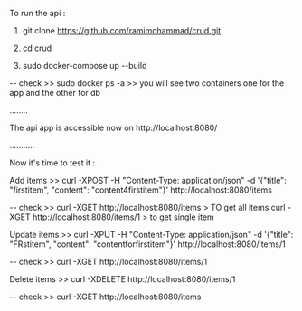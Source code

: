 To run the api :

1. git clone  https://github.com/ramimohammad/crud.git

2. cd crud

3. sudo docker-compose up --build

-- check >> sudo docker ps -a >> you will see two containers one for the app and the other for db

........

The api app is accessible now on http://localhost:8080/

...........

Now it's time to test it : 

Add items >> curl -XPOST -H "Content-Type: application/json" -d '{"title": "firstitem", "content": "content4firstitem"}' http://localhost:8080/items 

   -- check >> curl -XGET http://localhost:8080/items  > TO get all items
                   curl -XGET http://localhost:8080/items/1 > to get single item



Update items >> curl -XPUT -H "Content-Type: application/json" -d '{"title": "FRstitem", "content": "contentforfirstitem"}' http://localhost:8080/items/1


   -- check >> curl -XGET http://localhost:8080/items/1 


Delete items >> curl -XDELETE http://localhost:8080/items/1

   -- check >> curl -XGET http://localhost:8080/items




